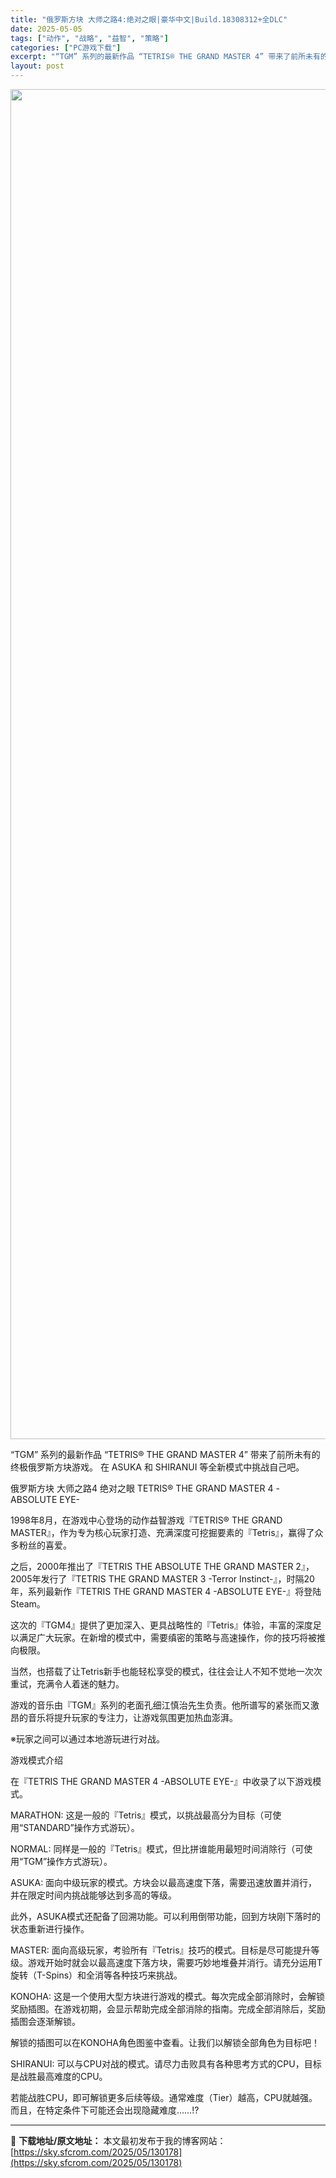 ```yaml
---
title: "俄罗斯方块 大师之路4:绝对之眼|豪华中文|Build.18308312+全DLC"
date: 2025-05-05
tags: ["动作", "战略", "益智", "策略"]
categories: ["PC游戏下载"]
excerpt: "“TGM” 系列的最新作品 “TETRIS® THE GRAND MASTER 4” 带来了前所未有的终极俄罗斯方块游戏。 在 ASUKA 和 SHIRANUI 等全新模式中挑战自己吧。 俄罗斯方块 大师之路4 绝对之眼 TETRIS® THE GRAND MASTER 4 -ABSOLUTE EY&hellip;"
layout: post
---
```


<img class="aligncenter size-full wp-image-130145" src="https://sky.sfcrom.com/wp-content/uploads/2025/05/2025050502462935.webp" alt="" width="3840" height="2160" />

“TGM” 系列的最新作品 “TETRIS® THE GRAND MASTER 4” 带来了前所未有的终极俄罗斯方块游戏。 在 ASUKA 和 SHIRANUI 等全新模式中挑战自己吧。

俄罗斯方块 大师之路4 绝对之眼 TETRIS® THE GRAND MASTER 4 -ABSOLUTE EYE-

1998年8月，在游戏中心登场的动作益智游戏『TETRIS® THE GRAND MASTER』，作为专为核心玩家打造、充满深度可挖掘要素的『Tetris』，赢得了众多粉丝的喜爱。

之后，2000年推出了『TETRIS THE ABSOLUTE THE GRAND MASTER 2』，2005年发行了『TETRIS THE GRAND MASTER 3 -Terror Instinct-』，时隔20年，系列最新作『TETRIS THE GRAND MASTER 4 -ABSOLUTE EYE-』将登陆Steam。

这次的『TGM4』提供了更加深入、更具战略性的『Tetris』体验，丰富的深度足以满足广大玩家。在新增的模式中，需要缜密的策略与高速操作，你的技巧将被推向极限。

当然，也搭载了让Tetris新手也能轻松享受的模式，往往会让人不知不觉地一次次重试，充满令人着迷的魅力。

游戏的音乐由『TGM』系列的老面孔细江慎治先生负责。他所谱写的紧张而又激昂的音乐将提升玩家的专注力，让游戏氛围更加热血澎湃。

※玩家之间可以通过本地游玩进行对战。

游戏模式介绍

在『TETRIS THE GRAND MASTER 4 -ABSOLUTE EYE-』中收录了以下游戏模式。

MARATHON: 这是一般的『Tetris』模式，以挑战最高分为目标（可使用“STANDARD”操作方式游玩）。

NORMAL: 同样是一般的『Tetris』模式，但比拼谁能用最短时间消除行（可使用“TGM”操作方式游玩）。

ASUKA: 面向中级玩家的模式。方块会以最高速度下落，需要迅速放置并消行，并在限定时间内挑战能够达到多高的等级。

此外，ASUKA模式还配备了回溯功能。可以利用倒带功能，回到方块刚下落时的状态重新进行操作。

MASTER: 面向高级玩家，考验所有『Tetris』技巧的模式。目标是尽可能提升等级。游戏开始时就会以最高速度下落方块，需要巧妙地堆叠并消行。请充分运用T旋转（T-Spins）和全消等各种技巧来挑战。

KONOHA: 这是一个使用大型方块进行游戏的模式。每次完成全部消除时，会解锁奖励插图。在游戏初期，会显示帮助完成全部消除的指南。完成全部消除后，奖励插图会逐渐解锁。

解锁的插图可以在KONOHA角色图鉴中查看。让我们以解锁全部角色为目标吧！

SHIRANUI: 可以与CPU对战的模式。请尽力击败具有各种思考方式的CPU，目标是战胜最高难度的CPU。

若能战胜CPU，即可解锁更多后续等级。通常难度（Tier）越高，CPU就越强。而且，在特定条件下可能还会出现隐藏难度……!?

---
📖 **下载地址/原文地址：** 本文最初发布于我的博客网站：[https://sky.sfcrom.com/2025/05/130178](https://sky.sfcrom.com/2025/05/130178)
